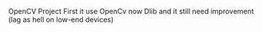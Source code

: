 OpenCV Project
First it use OpenCv now Dlib and it still need improvement (lag as hell on low-end devices)
